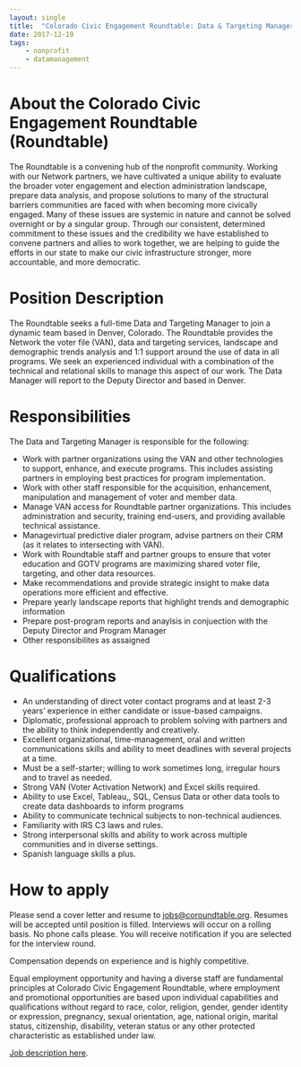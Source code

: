 ```yaml
---
layout: single
title:  "Colorado Civic Engagement Roundtable: Data & Targeting Manager"
date: 2017-12-19
tags: 
    - nonprofit
    - datamanagement
---
```


# About the Colorado Civic Engagement Roundtable (Roundtable)

The Roundtable is a convening hub of the nonprofit community. Working with our Network partners, we have cultivated a unique ability to evaluate the broader voter engagement and election administration landscape, prepare data analysis, and propose solutions to many of the structural barriers communities are faced with when becoming more civically engaged. Many of these issues are systemic in nature and cannot be solved overnight or by a singular group. Through our consistent, determined commitment to these issues and the credibility we have established to convene partners and allies to work together, we are helping to guide the efforts in our state to make our civic infrastructure stronger, more accountable, and more democratic.

# Position Description

The Roundtable seeks a full-time Data and Targeting Manager to join a dynamic team based in Denver, Colorado. The Roundtable provides the Network the voter file (VAN), data and targeting services, landscape and demographic trends analysis and 1:1 support around the use of data in all programs. We seek an experienced individual with a combination of the technical and relational skills to manage this aspect of our work. The Data Manager will report to the Deputy Director and based in Denver.

# Responsibilities

The Data and Targeting Manager is responsible for the following:

* Work with partner organizations using the VAN and other technologies to support, enhance, and execute programs. This includes assisting partners in employing best practices for program implementation.
* Work with other staff responsible for the acquisition, enhancement, manipulation and management of voter and member data.
* Manage VAN access for Roundtable partner organizations. This includes administration and security, training end-users, and providing available technical assistance.
* Managevirtual predictive dialer program, advise partners on their CRM (as it relates to intersecting with VAN).
* Work with Roundtable staff and partner groups to ensure that voter education and GOTV programs are maximizing shared voter file, targeting, and other data resources.
* Make recommendations and provide strategic insight to make data operations more efficient and effective.
* Prepare yearly landscape reports that highlight trends and demographic information
* Prepare post-program reports and anaylsis in conjuection with the Deputy Director and Program Manager
* Other responsibilites as assaigned

# Qualifications

* An understanding of direct voter contact programs and at least 2-3 years’ experience in either candidate or issue-based campaigns.
* Diplomatic, professional approach to problem solving with partners and the ability to think independently and creatively.
* Excellent organizational, time-management, oral and written communications skills and ability to meet deadlines with several projects at a time.
* Must be a self-starter; willing to work sometimes long, irregular hours and to travel as needed.
* Strong VAN (Voter Activation Network) and Excel skills required.
* Ability to use Excel, Tableau,, SQL, Census Data or other data tools to create data
dashboards to inform programs
* Ability to communicate technical subjects to non-technical audiences.
* Familiarity with IRS C3 laws and rules.
* Strong interpersonal skills and ability to work across multiple communities and in diverse settings.
* Spanish language skills a plus.

# How to apply

Please send a cover letter and resume to jobs@coroundtable.org. Resumes will be accepted until position is filled. Interviews will occur on a rolling basis. No phone calls please. You will receive notification if you are selected for the interview round.

Compensation depends on experience and is highly competitive.

Equal employment opportunity and having a diverse staff are fundamental principles at Colorado Civic Engagement Roundtable, where employment and promotional opportunities are based upon individual capabilities and qualifications without regard to race, color, religion, gender, gender identity or expression, pregnancy, sexual orientation, age, national origin, marital status, citizenship, disability, veteran status or any other protected characteristic as established under law.

[Job description here](https://www.dropbox.com/s/eyxi0ixrvrslub2/Data%20and%20Targeting%20Manager%20Job%20Description%202017%20FINAL.pdf?dl=0).
